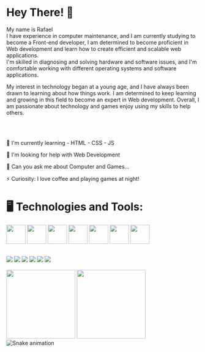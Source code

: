 <h1>Hey There! 👋</h1>
<p>My name is Rafael <br>
I have experience in computer maintenance, and I am currently studying to become a Front-end developer,  I am determined to become proficient in Web development and learn how to create efficient and scalable web applications.<br>
I'm skilled in diagnosing and solving hardware and software issues, and I'm comfortable working with different operating systems and software applications.<br>
    
My interest in technology began at a young age, and I have always been drawn to learning about how things work.
I am determined to keep learning and growing in this field to become an expert in Web development.
Overall, I am passionate about technology and games enjoy using my skills to help others.</p>
<br>
<br>


 🌱 I'm currently learning - HTML - CSS - JS
    
 🤔 I'm looking for help with Web Development
    
 💬 Can you ask me about Computer and Games...
    
 ⚡ Curiosity: I love coffee and playing games at night!
       

  
<div>
<h1>🖥️ Technologies and Tools:</h1>
<img height="50em" src="https://cdn.jsdelivr.net/gh/devicons/devicon/icons/html5/html5-original-wordmark.svg" />
<img height="50em" src="https://cdn.jsdelivr.net/gh/devicons/devicon/icons/css3/css3-original-wordmark.svg" />
<img height="50em" src="https://cdn.jsdelivr.net/gh/devicons/devicon/icons/javascript/javascript-original.svg" />
<img height="50em" src="https://cdn.jsdelivr.net/gh/devicons/devicon/icons/lua/lua-original-wordmark.svg" />
<img height="50em" src="https://cdn.jsdelivr.net/gh/devicons/devicon/icons/github/github-original.svg"/>
<img height="50em" src="https://cdn.jsdelivr.net/gh/devicons/devicon/icons/git/git-original.svg" />
<img height="50em" src="https://cdn.jsdelivr.net/gh/devicons/devicon/icons/vscode/vscode-original-wordmark.svg" />  
</div>
  
<div>
 <img src"https://github-readme-activity-graph.cyclic.app/graph?username=RafaeL-Malaquias&bg_color=000000&color=a1a1a1&line=0091ff&point=ff00d0&area"/>
  
</div>
  
  ##
  
<div>
  <a href="#" target="_blank"><img src="https://img.shields.io/badge/YouTube-FF0000?style=for-the-badge&logo=youtube&logoColor=white" target="_blank"></a>
  <a href="https://www.instagram.com/rafaelmalaquias98/" target="_blank"><img src="https://img.shields.io/badge/-Instagram-%23E4405F?style=for-the-badge&logo=instagram&logoColor=white" target="_blank"></a>
  <a href="#" target="_blank"><img src="https://img.shields.io/badge/Twitch-9146FF?style=for-the-badge&logo=twitch&logoColor=white" target="_blank"></a>
  <a href="#" target="_blank"><img src="https://img.shields.io/badge/Discord-7289DA?style=for-the-badge&logo=discord&logoColor=white" target="_blank"></a> 
  <a href="#"><img src="https://img.shields.io/badge/-Gmail-%23333?style=for-the-badge&logo=gmail&logoColor=white" target="_blank"></a>
  <a href="https://www.linkedin.com/in/rafael-malaquias-0a0854217/" target="_blank"><img src="https://img.shields.io/badge/-LinkedIn-%230077B5?style=for-the-badge&logo=linkedin&logoColor=white" target="_blank"></a><br>
</div>
<br>
<div align="start">
 <img height="180em" src="https://github-readme-stats.vercel.app/api?username=RafaeL-Malaquias&show_icons=true&theme=tokyonight&include_all_commits=true&count_private=true"/>
 <img height="180em" src="https://github-readme-stats.vercel.app/api/top-langs/?username=RafaeL-Malaquias&layout=compact&langs_count=10&theme=tokyonight"/>
 
<br>

<img src="https://profile-readme-generator.com/assets/snake.svg" alt="Snake animation">
</div>
      
      
      

